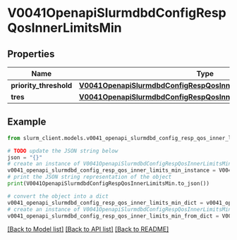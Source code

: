 # V0041OpenapiSlurmdbdConfigRespQosInnerLimitsMin


## Properties

Name | Type | Description | Notes
------------ | ------------- | ------------- | -------------
**priority_threshold** | [**V0041OpenapiSlurmdbdConfigRespQosInnerLimitsMinPriorityThreshold**](V0041OpenapiSlurmdbdConfigRespQosInnerLimitsMinPriorityThreshold.md) |  | [optional] 
**tres** | [**V0041OpenapiSlurmdbdConfigRespQosInnerLimitsMinTres**](V0041OpenapiSlurmdbdConfigRespQosInnerLimitsMinTres.md) |  | [optional] 

## Example

```python
from slurm_client.models.v0041_openapi_slurmdbd_config_resp_qos_inner_limits_min import V0041OpenapiSlurmdbdConfigRespQosInnerLimitsMin

# TODO update the JSON string below
json = "{}"
# create an instance of V0041OpenapiSlurmdbdConfigRespQosInnerLimitsMin from a JSON string
v0041_openapi_slurmdbd_config_resp_qos_inner_limits_min_instance = V0041OpenapiSlurmdbdConfigRespQosInnerLimitsMin.from_json(json)
# print the JSON string representation of the object
print(V0041OpenapiSlurmdbdConfigRespQosInnerLimitsMin.to_json())

# convert the object into a dict
v0041_openapi_slurmdbd_config_resp_qos_inner_limits_min_dict = v0041_openapi_slurmdbd_config_resp_qos_inner_limits_min_instance.to_dict()
# create an instance of V0041OpenapiSlurmdbdConfigRespQosInnerLimitsMin from a dict
v0041_openapi_slurmdbd_config_resp_qos_inner_limits_min_from_dict = V0041OpenapiSlurmdbdConfigRespQosInnerLimitsMin.from_dict(v0041_openapi_slurmdbd_config_resp_qos_inner_limits_min_dict)
```
[[Back to Model list]](../README.md#documentation-for-models) [[Back to API list]](../README.md#documentation-for-api-endpoints) [[Back to README]](../README.md)



